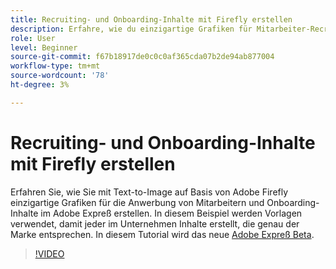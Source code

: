 ```yaml
---
title: Recruiting- und Onboarding-Inhalte mit Firefly erstellen
description: Erfahre, wie du einzigartige Grafiken für Mitarbeiter-Recruiting und Onboarding-Inhalte erstellen kannst.
role: User
level: Beginner
source-git-commit: f67b18917de0c0c0af365cda07b2de94ab877004
workflow-type: tm+mt
source-wordcount: '78'
ht-degree: 3%

---
```


# Recruiting- und Onboarding-Inhalte mit Firefly erstellen

Erfahren Sie, wie Sie mit Text-to-Image auf Basis von Adobe Firefly einzigartige Grafiken für die Anwerbung von Mitarbeitern und Onboarding-Inhalte im Adobe Expreß erstellen. In diesem Beispiel werden Vorlagen verwendet, damit jeder im Unternehmen Inhalte erstellt, die genau der Marke entsprechen. In diesem Tutorial wird das neue [Adobe Expreß Beta](https://www.adobe.com/express/).

>[!VIDEO](https://video.tv.adobe.com/v/3422411?quality=12&learn=on&hidetitle=true)